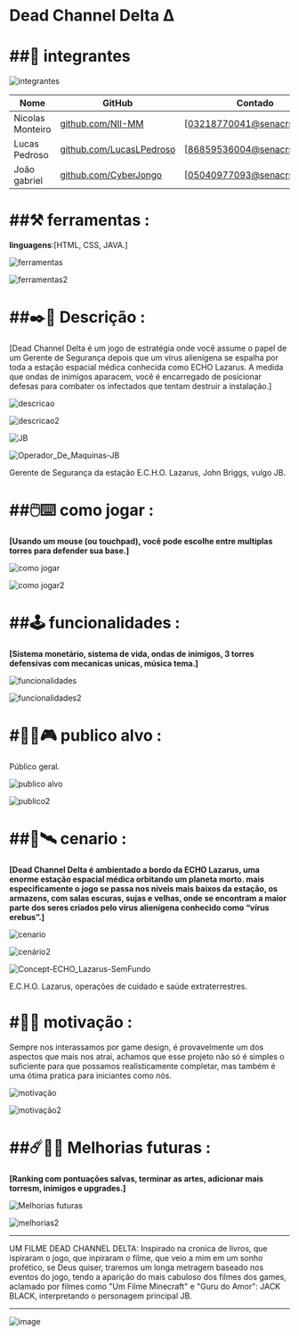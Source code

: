 <H1>Dead Channel Delta Δ</h1>

<H1>##👥 integrantes</H1> 

![integrantes](https://github.com/user-attachments/assets/6b5adb3e-276a-48ce-84a6-5d1d2659a1dc)



|Nome            |GitHub                                                      |Contado                     |
|----------------|------------------------------------------------------------|----------------------------|
|Nicolas Monteiro|[github.com/NII-MM](https://githun.com/NII-MM)              |[03218770041@senacrs.edu.br]|
|Lucas Pedroso   |[github.com/LucasLPedroso](https://github.com/LucasLPedroso)|[86859536004@senacrs.edu.br]|
|João gabriel    |[github.com/CyberJongo](https://github.com/CyberJongo)      |[05040977093@senacrs.edu.br]|



<H1>##⚒️ ferramentas : </h1>

**linguagens**:[HTML, CSS, JAVA.]

![ferramentas](https://github.com/user-attachments/assets/26d647d6-ce9b-485c-bbac-23a497fd8f52)

![ferramentas2](https://github.com/user-attachments/assets/8c6a4beb-d9e9-406c-9abe-dda382de5308)


<H1>##✒️📜 Descrição :</h1>

[Dead Channel Delta é um jogo de estratégia onde você assume o papel de um Gerente de Segurança depois que um vírus alienígena se espalha por toda a estação espacial médica conhecida como ECHO Lazarus. A medida que ondas de inimigos aparacem, você é encarregado de posicionar defesas para combater os infectados que tentam destruir a instalação.]

![descricao](https://github.com/user-attachments/assets/d132857b-2ef5-4e46-99be-ae236501983a)

![descricao2](https://github.com/user-attachments/assets/2e537fce-d92a-4dc2-b31d-05d1339fa045)

![JB](https://github.com/user-attachments/assets/6d1f590d-1e3e-4d38-8b13-7b47e7e71a91)




![Operador_De_Maquinas-JB](https://github.com/user-attachments/assets/bb3900c0-1644-4151-bf42-63cb3d8fece2)

Gerente de Segurança da estação E.C.H.O. Lazarus, John Briggs, vulgo JB.

<H1>##🖱️⌨️ como jogar :</h1>

**[Usando um mouse (ou touchpad), você pode escolhe entre multiplas torres para defender sua base.]**

![como jogar](https://github.com/user-attachments/assets/4a954ca7-ca8a-4619-b447-cd912f0ad6a9)

![como jogar2](https://github.com/user-attachments/assets/2a715024-22ee-40d6-94c0-57cda622b159)


<H1>##🕹️ funcionalidades :</h1>

**[Sistema monetário, sistema de vida, ondas de inimigos, 3 torres defensivas com mecanicas unicas, música tema.]**

![funcionalidades](https://github.com/user-attachments/assets/ea895c00-c376-495b-9afa-b872f82d4eeb)

![funcionalidades2](https://github.com/user-attachments/assets/0026d4fd-b62a-48ae-92a4-799a2c6e42f9)


<H1>#🧍‍♂️🎮 publico alvo :</h1>

Público geral.

![publico alvo](https://github.com/user-attachments/assets/259fd288-9274-4685-906f-81c1dcd3314a)

![publico2](https://github.com/user-attachments/assets/f027254b-5a8a-46d9-a2da-e2b5d78f2f5f)


<H1>##🌌🛰️ cenario : </h1>

**[Dead Channel Delta é ambientado a bordo da ECHO Lazarus, uma enorme estação espacial médica orbitando um planeta morto. mais especificamente o jogo se passa nos níveis mais baixos da estação, os armazens, com salas escuras, sujas e velhas, onde se encontram a maior parte dos seres criados pelo vírus alienígena conhecido como “vírus erebus”.]**

![cenario](https://github.com/user-attachments/assets/8192b691-1db9-426f-97f5-69fe74fc2ce9)

![cenário2](https://github.com/user-attachments/assets/2d1c0b2e-6f20-402d-b4b5-86593300c5b9)


![Concept-ECHO_Lazarus-SemFundo](https://github.com/user-attachments/assets/133a8e37-bc02-41a8-9c26-f20c1608cc2a)


E.C.H.O. Lazarus, operações de cuidado e saúde extraterrestres.

<H1>#👾✊ motivação :</h1>

Sempre nos interassamos por game design, é provavelmente um dos aspectos que mais nos atrai, achamos que esse projeto não só é simples o suficiente para que possamos realisticamente completar, mas também é uma ótima pratica para iniciantes como nós.


![motivação](https://github.com/user-attachments/assets/75e6f227-fb5e-485f-b465-f5a6405be86f)

![motivação2](https://github.com/user-attachments/assets/86124b12-4bd4-486a-aadb-076ba763e659)


<H1>##☄️🤖🚀 Melhorias futuras : </h1>

**[Ranking com pontuações salvas, terminar as artes, adicionar mais torresm, inimigos e upgrades.]**


![Melhorias futuras](https://github.com/user-attachments/assets/cf7d6db4-9675-49cb-affc-ec0778380e8f)

![melhorias2](https://github.com/user-attachments/assets/065b69db-ce7b-415d-90b9-71aff1b13507)

--------------------------------------------------------------------------------------------------------
UM FILME DEAD CHANNEL DELTA:
Inspirado na cronica de livros, que ispiraram o jogo, que inpiraram o filme, que veio a mim em um sonho profético, se Deus quiser, traremos um longa metragem baseado nos eventos do jogo, tendo a aparição do mais cabuloso dos filmes dos games, aclamado por filmes como "Um Filme Minecraft" e "Guru do Amor": JACK BLACK, interpretando o personagem principal JB.

--------------------------------------------------------------------------------------------------------------------------------------------------------
   ![image](https://github.com/user-attachments/assets/17b33919-0b48-472d-9b65-54c82c83dfe9) 

